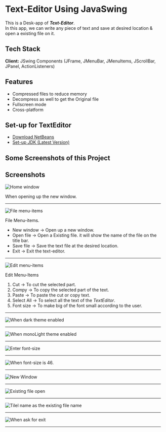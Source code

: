 # Text-Editor Using JavaSwing

This is a Desk-app  of <strong><i>Text-Editor</i></strong>. <br> In this app, we can write any piece of text and save at desired location & open a existing file on it.

## Tech Stack

**Client:** JSwing Components (JFrame, JMenuBar, JMenuItems, JScrollBar, JPanel, ActionListeners)

## Features

- Compressed files to reduce memory
- Decompress as well to get the Original file
- Fullscreen mode
- Cross-platform

## Set-up for TextEditor

 - [Download NetBeans](https://netbeans.apache.org/download/index.html)
 - [Set-up JDK (Latest Version)](https://www.oracle.com/java/technologies/downloads/)

## Some Screenshots of this Project


## Screenshots

![Home window](https://github.com/saroj379/Text_Editor_Desk_App/blob/main/ScreenShots/Screenshot%202023-08-12%20221716.png)
<p>When opening up the new window.</p>
<hr>

![File menu-items](https://github.com/saroj379/Text_Editor_Desk_App/blob/main/ScreenShots/Screenshot%202023-08-12%20221724.png)
<p>File Menu-items.</p>
<ul>
 <li>New window  ->  Open up a new window.</li>
 <li>Open file  ->  Open a Existing file. it will show the name of the file on the title bar.</li>
 <li>Save file  ->  Save the text file at the desired location.</li> 
 <li>Exit  ->  Exit the text-editor.</li>
</ul>
<hr>

![Edit menu-items](https://github.com/saroj379/Text_Editor_Desk_App/blob/main/ScreenShots/Screenshot%202023-08-12%20221733.png)
<p>Edit Menu-Items</p>
<ol>
 <li>Cut  ->  To cut the selected part.</li>
 <li>Compy  ->  To copy the selected part of the text.</li>
 <li>Paste  ->  To paste the cut or copy text.</li>
 <li>Select All  ->  To select all the text of the <i>TextEditor</i>.</li>
 <li>Font size  ->  To make big of the font small according to the user.</li>
</ol>
<hr>

![When dark theme enabled](https://github.com/saroj379/Text_Editor_Desk_App/blob/main/ScreenShots/Screenshot%202023-08-12%20221809.png) <hr>

![When monoLight theme enabled](https://github.com/saroj379/Text_Editor_Desk_App/blob/main/ScreenShots/Screenshot%202023-08-12%20221809.png) <hr>

![Enter font-size](https://github.com/saroj379/Text_Editor_Desk_App/blob/main/ScreenShots/Screenshot%202023-08-12%20221936.png) <hr>

![When font-size is 46.](https://github.com/saroj379/Text_Editor_Desk_App/blob/main/ScreenShots/Screenshot%202023-08-12%20221942.png) <hr>

![New Window](https://github.com/saroj379/Text_Editor_Desk_App/blob/main/ScreenShots/Screenshot%202023-08-12%20222011.png) <hr>

![Existing file open](https://github.com/saroj379/Text_Editor_Desk_App/blob/main/ScreenShots/Screenshot%202023-08-12%20222030.png) <hr>

![Tilel name as the existing file name](https://github.com/saroj379/Text_Editor_Desk_App/blob/main/ScreenShots/Screenshot%202023-08-12%20222056.png) <hr>

![When ask for exit](https://github.com/saroj379/Text_Editor_Desk_App/blob/main/ScreenShots/Screenshot%202023-08-12%20222253.png) <hr>
